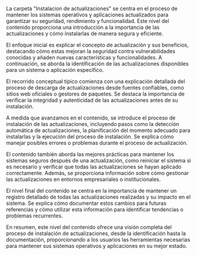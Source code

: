La carpeta "Instalacion de actualizaciones" se centra en el proceso de mantener los sistemas operativos y aplicaciones actualizados para garantizar su seguridad, rendimiento y funcionalidad. Este nivel del contenido proporciona una introducción a la importancia de las actualizaciones y cómo instalarlas de manera segura y eficiente.

El enfoque inicial es explicar el concepto de actualización y sus beneficios, destacando cómo estas mejoran la seguridad contra vulnerabilidades conocidas y añaden nuevas características y funcionalidades. A continuación, se aborda la identificación de las actualizaciones disponibles para un sistema o aplicación específico.

El recorrido conceptual típico comienza con una explicación detallada del proceso de descarga de actualizaciones desde fuentes confiables, como sitios web oficiales o gestores de paquetes. Se destaca la importancia de verificar la integridad y autenticidad de las actualizaciones antes de su instalación.

A medida que avanzamos en el contenido, se introduce el proceso de instalación de las actualizaciones, incluyendo pasos como la detección automática de actualizaciones, la planificación del momento adecuado para instalarlas y la ejecución del proceso de instalación. Se explica cómo manejar posibles errores o problemas durante el proceso de actualización.

El contenido también aborda las mejores prácticas para mantener los sistemas seguros después de una actualización, como reiniciar el sistema si es necesario y verificar que todas las actualizaciones se hayan aplicado correctamente. Además, se proporciona información sobre cómo gestionar las actualizaciones en entornos empresariales o institucionales.

El nivel final del contenido se centra en la importancia de mantener un registro detallado de todas las actualizaciones realizadas y su impacto en el sistema. Se explica cómo documentar estos cambios para futuras referencias y cómo utilizar esta información para identificar tendencias o problemas recurrentes.

En resumen, este nivel del contenido ofrece una visión completa del proceso de instalación de actualizaciones, desde la identificación hasta la documentación, proporcionando a los usuarios las herramientas necesarias para mantener sus sistemas operativos y aplicaciones en su mejor estado.
